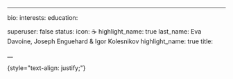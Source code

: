 ---
bio:
interests:
education:

superuser: false
status:
  icon: ☕️
highlight_name: true
last_name: Eva Davoine, Joseph Enguehard & Igor Kolesnikov
highlight_name: true
title:




__

{style="text-align: justify;"}
